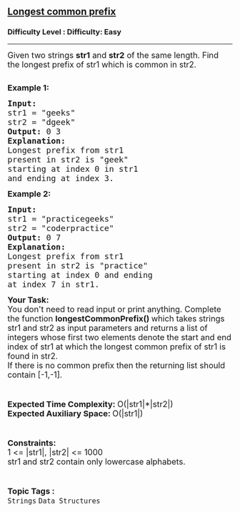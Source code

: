 <h2><a href="https://www.geeksforgeeks.org/problems/minimum-shift-for-longest-common-prefix0759/1?page=2&category=Strings&difficulty=Easy&status=unsolved&sortBy=submissions">Longest common prefix</a></h2><h3>Difficulty Level : Difficulty: Easy</h3><hr><div class="problems_problem_content__Xm_eO"><p><span style="font-size:18px">Given two strings&nbsp;<strong>str1</strong> and <strong>str2</strong>&nbsp;of the same length. Find the longest prefix of str1 which is common in str2. </span><span style="font-size:18px"><strong> </strong></span></p>

<p><br>
<span style="font-size:18px"><strong>Example 1:</strong></span></p>

<pre><span style="font-size:18px"><strong>Input:</strong> 
str1 = "geeks"
str2 = "dgeek"<strong>
Output:</strong> 0 3
<strong>Explanation: 
</strong>Longest prefix from str1
present in str2 is "geek" 
starting at index 0 in str1
and ending at index 3.</span></pre>

<p><span style="font-size:18px"><strong>Example 2:</strong></span></p>

<pre><span style="font-size:18px"><strong>Input:
</strong>str1 = "practicegeeks"
str2 = "coderpractice"
<strong>Output: </strong>0 7
<strong>Explanation: 
</strong>Longest prefix from str1
present in str2 is "practice"
starting at index 0 and ending 
at index 7 in str1.</span></pre>

<p><span style="font-size:18px"><strong>Your&nbsp;Task:</strong><br>
You don't need to read input or print anything. Complete the function <strong>longestCommonPrefix()&nbsp;</strong>which takes&nbsp;strings str1 and&nbsp;str2 as input parameters&nbsp;and returns a list of integers whose first two elements&nbsp;denote&nbsp;the start and end index of str1&nbsp;at which the longest common prefix of str1 is found&nbsp;in str2.&nbsp;<br>
If there is no common prefix then the returning list should contain [-1,-1].</span></p>

<p>&nbsp;</p>

<p><span style="font-size:18px"><strong>Expected Time Complexity:&nbsp;</strong>O(|str1|*|str2|)<br>
<strong>Expected Auxiliary Space:&nbsp;</strong>O(|str1|)</span></p>

<p>&nbsp;</p>

<p><span style="font-size:18px"><strong>Constraints:</strong><br>
1 &lt;=&nbsp;|str1|,&nbsp;|str2|&nbsp;&lt;= 1000<br>
str1 and str2 contain only lowercase alphabets.</span></p>
</div><br><p><span style=font-size:18px><strong>Topic Tags : </strong><br><code>Strings</code>&nbsp;<code>Data Structures</code>&nbsp;